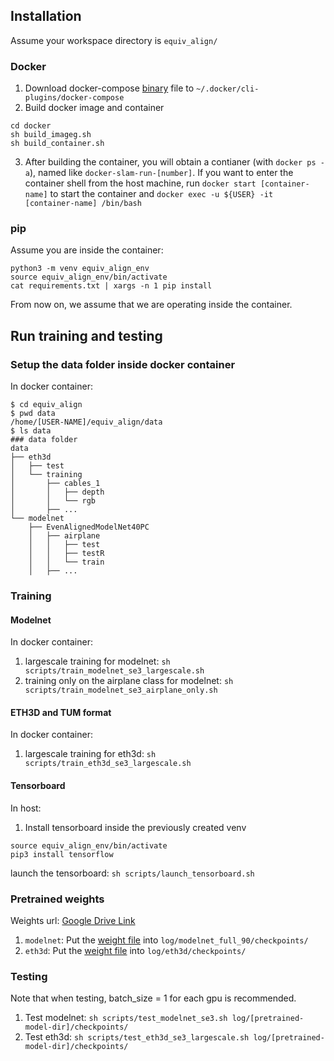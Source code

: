 ## Installation
Assume your workspace directory is `equiv_align/`

### Docker 
1. Download docker-compose [binary](https://github.com/docker/compose/releases) file to `~/.docker/cli-plugins/docker-compose` 
2. Build docker image and container
```
cd docker
sh build_imageg.sh
sh build_container.sh
```
3. After building the container, you will obtain a contianer (with `docker ps -a`), named like `docker-slam-run-[number]`. If you want to enter the container shell from the host machine, run `docker start [container-name]` to start the container and `docker exec -u ${USER} -it [container-name] /bin/bash`

### pip
Assume you are inside the container: 
```
python3 -m venv equiv_align_env
source equiv_align_env/bin/activate
cat requirements.txt | xargs -n 1 pip install
```
From now on, we assume that we are operating inside the container.

## Run training and testing
### Setup the data folder inside docker container
In docker container:
```
$ cd equiv_align
$ pwd data 
/home/[USER-NAME]/equiv_align/data
$ ls data
### data folder
data
├── eth3d
│   ├── test
│   └── training
│       ├── cables_1
│       │   ├── depth
│       │   └── rgb
│       ├── ...
└── modelnet
    ├── EvenAlignedModelNet40PC
    │   ├── airplane
    │   │   ├── test
    │   │   ├── testR
    │   │   └── train
    │   ├── ...
```


### Training
#### Modelnet
In docker container:
1. largescale training for modelnet: `sh scripts/train_modelnet_se3_largescale.sh`
2. training only on the airplane class for modelnet: `sh scripts/train_modelnet_se3_airplane_only.sh`

#### ETH3D and TUM format
In docker container:
1. largescale training for eth3d: `sh scripts/train_eth3d_se3_largescale.sh`

#### Tensorboard
In host:
1. Install tensorboard inside the previously created venv
```
source equiv_align_env/bin/activate
pip3 install tensorflow
```
launch the tensorboard:
`sh scripts/launch_tensorboard.sh`

### Pretrained weights
Weights url: [Google Drive Link](https://drive.google.com/drive/folders/10SNc4TO5OTm0CPjp_oltbTYDOMxRU6cP?usp=sharing)
1. `modelnet`:  Put the [weight file](https://drive.google.com/file/d/1yGcG-hbAPAeeZsTgyOl3e2-UhDzkgxp9/view?usp=drive_link) into `log/modelnet_full_90/checkpoints/`
2. `eth3d`: Put the [weight file](https://drive.google.com/file/d/1xV3TRTZemZNo3tF4r5AuS4EQ2kPcZdSj/view?usp=drive_link) into `log/eth3d/checkpoints/`

### Testing
Note that when testing, batch_size = 1 for each gpu is recommended.
1. Test modelnet: `sh scripts/test_modelnet_se3.sh log/[pretrained-model-dir]/checkpoints/`
2. Test eth3d: `sh scripts/test_eth3d_se3_largescale.sh log/[pretrained-model-dir]/checkpoints/`





